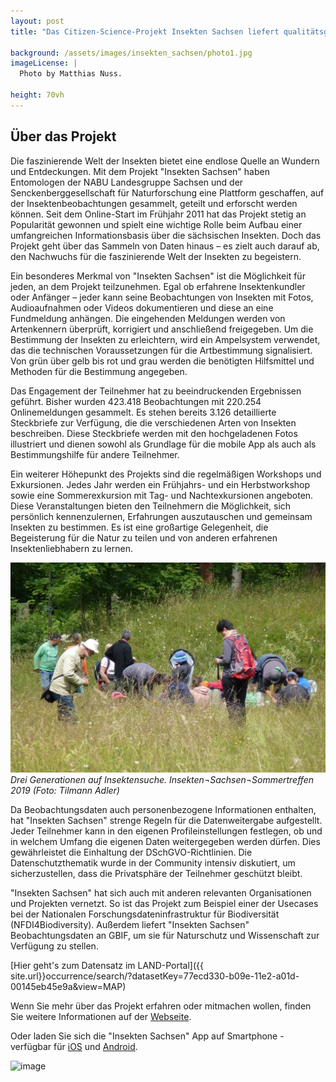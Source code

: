 ```yaml
---
layout: post 
title: "Das Citizen-Science-Projekt Insekten Sachsen liefert qualitätsgeprüfte Daten zu Insektenvorkommen in Sachsen und darüber hinaus"

background: /assets/images/insekten_sachsen/photo1.jpg
imageLicense: |
  Photo by Matthias Nuss.
  
height: 70vh
---
```


## Über das Projekt

Die faszinierende Welt der Insekten bietet eine endlose Quelle an Wundern und Entdeckungen. Mit dem Projekt "Insekten Sachsen" haben Entomologen  der NABU Landesgruppe Sachsen und der Senckenberggesellschaft für Naturforschung eine Plattform geschaffen, auf der Insektenbeobachtungen gesammelt, geteilt und erforscht werden können. Seit dem Online-Start im Frühjahr 2011 hat das Projekt stetig an Popularität gewonnen und spielt eine wichtige Rolle beim Aufbau einer umfangreichen Informationsbasis über die sächsischen Insekten. Doch das Projekt geht über das Sammeln von Daten hinaus – es zielt auch darauf ab, den Nachwuchs für die faszinierende Welt der Insekten zu begeistern.

Ein besonderes Merkmal von "Insekten Sachsen" ist die Möglichkeit für jeden, an dem Projekt teilzunehmen. Egal ob erfahrene Insektenkundler oder Anfänger – jeder kann seine Beobachtungen von Insekten mit Fotos, Audioaufnahmen oder Videos dokumentieren und diese an eine Fundmeldung anhängen. Die eingehenden Meldungen werden von Artenkennern überprüft, korrigiert und anschließend freigegeben. Um die Bestimmung der Insekten zu erleichtern, wird ein Ampelsystem verwendet, das die technischen Voraussetzungen für die Artbestimmung signalisiert. Von grün über gelb bis rot und grau werden die benötigten Hilfsmittel und Methoden für die Bestimmung angegeben.

Das Engagement der Teilnehmer hat zu beeindruckenden Ergebnissen geführt. Bisher wurden 423.418 Beobachtungen mit 220.254 Onlinemeldungen gesammelt. Es stehen bereits 3.126 detaillierte Steckbriefe zur Verfügung, die die verschiedenen Arten von Insekten beschreiben. Diese Steckbriefe werden mit den hochgeladenen Fotos illustriert und dienen sowohl als Grundlage für die mobile App als auch als Bestimmungshilfe für andere Teilnehmer.

Ein weiterer Höhepunkt des Projekts sind die regelmäßigen Workshops und Exkursionen. Jedes Jahr werden ein Frühjahrs- und ein Herbstworkshop sowie eine Sommerexkursion mit Tag- und Nachtexkursionen angeboten. Diese Veranstaltungen bieten den Teilnehmern die Möglichkeit, sich persönlich kennenzulernen, Erfahrungen auszutauschen und gemeinsam Insekten zu bestimmen. Es ist eine großartige Gelegenheit, die Begeisterung für die Natur zu teilen und von anderen erfahrenen Insektenliebhabern zu lernen.

![image](/assets/images/insekten_sachsen/photo4.jpg)
*Drei Generationen auf Insektensuche. Insekten¬Sachsen¬Sommertreffen 2019 (Foto: Tilmann Adler)*

Da Beobachtungsdaten auch personenbezogene Informationen enthalten, hat "Insekten Sachsen" strenge Regeln für die Datenweitergabe aufgestellt. Jeder Teilnehmer kann in den eigenen Profileinstellungen festlegen, ob und in welchem Umfang die eigenen Daten weitergegeben werden dürfen. Dies gewährleistet die Einhaltung der DSchGVO-Richtlinien. Die Datenschutzthematik wurde in der Community intensiv diskutiert, um sicherzustellen, dass die Privatsphäre der Teilnehmer geschützt bleibt.

"Insekten Sachsen" hat sich auch mit anderen relevanten Organisationen und Projekten vernetzt. So ist das Projekt zum Beispiel einer der Usecases bei der Nationalen Forschungsdateninfrastruktur für Biodiversität (NFDI4Biodiversity). Außerdem liefert "Insekten Sachsen" Beobachtungsdaten an GBIF, um sie für Naturschutz und Wissenschaft zur Verfügung zu stellen.

[Hier geht's zum Datensatz im LAND-Portal]({{ site.url}}occurrence/search/?datasetKey=77ecd330-b09e-11e2-a01d-00145eb45e9a&view=MAP)

Wenn Sie mehr über das Projekt erfahren oder mitmachen wollen, finden Sie weitere Informationen auf der [Webseite](https://www.insekten-sachsen.de/).

Oder laden Sie sich die "Insekten Sachsen" App auf Smartphone - verfügbar für [iOS](https://itunes.apple.com/de/app/tagfalter-sachsen/id1116939101?mt=8) und [Android](https://play.google.com/store/apps/details?id=com.telerik.KBSInsectFinder&hl=de).

![image](/assets/images/Logos_Datensätze/logo_insekten-sachsen.jpg)

